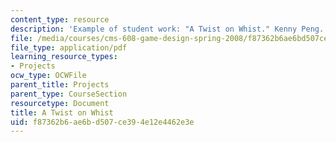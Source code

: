 ```yaml
---
content_type: resource
description: 'Example of student work: "A Twist on Whist." Kenny Peng.'
file: /media/courses/cms-608-game-design-spring-2008/f87362b6ae6bd507ce394e12e4462e3e_peng2.pdf
file_type: application/pdf
learning_resource_types:
- Projects
ocw_type: OCWFile
parent_title: Projects
parent_type: CourseSection
resourcetype: Document
title: A Twist on Whist
uid: f87362b6-ae6b-d507-ce39-4e12e4462e3e
---
```

